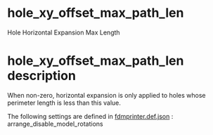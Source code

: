 # hole_xy_offset_max_path_len
Hole Horizontal Expansion Max Length


# hole_xy_offset_max_path_len description
When non-zero, horizontal expansion is only applied to holes whose perimeter length is less than this value.

The following settings are defined in [fdmprinter.def.json](https://github.com/smartavionics/Cura/blob/mb-master/resources/definitions/fdmprinter.def.json) : arrange_disable_model_rotations

